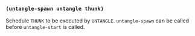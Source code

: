 
### `(untangle-spawn untangle thunk)`

Schedule `THUNK` to be executed by `UNTANGLE`. `untangle-spawn` can be
called before `untangle-start` is called.
